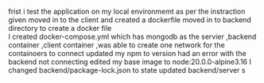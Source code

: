 frist i test the application on my local environmemt as per the instraction given 
moved in to the client and created a dockerfile 
moved in to backend directory to create a docker file  
I created docker-compose.yml which has mongodb as the servier ,backend container ,client container ,was able to create one network for the containoers to connect
updated my npm to version had an error with the backend not connecting 
edited my  base image to node:20.0.0-alpine3.16 I
changed backend/package-lock.json to state
updated backend/server s
